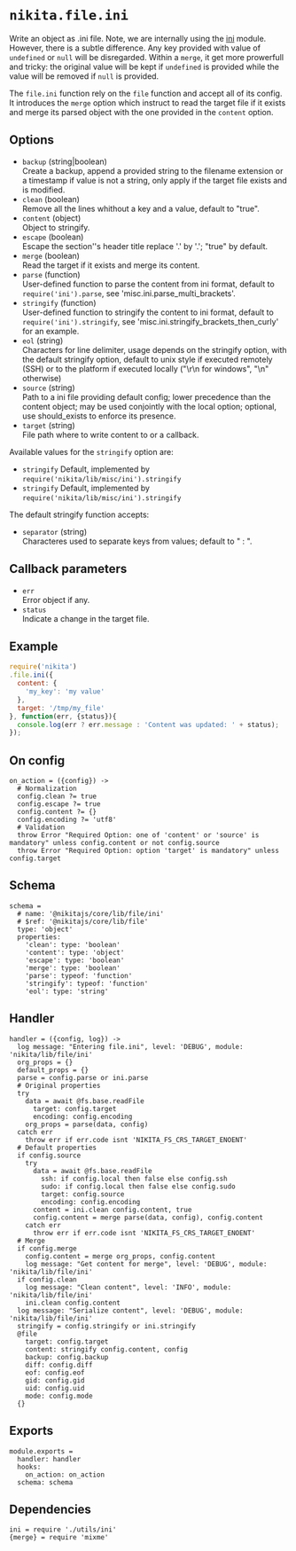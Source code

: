 
# `nikita.file.ini`

Write an object as .ini file. Note, we are internally using the [ini] module.
However, there is a subtle difference. Any key provided with value of 
`undefined` or `null` will be disregarded. Within a `merge`, it get more
prowerfull and tricky: the original value will be kept if `undefined` is
provided while the value will be removed if `null` is provided.

The `file.ini` function rely on the `file` function and accept all of its
config. It introduces the `merge` option which instruct to read the
target file if it exists and merge its parsed object with the one
provided in the `content` option.

## Options   

* `backup` (string|boolean)   
  Create a backup, append a provided string to the filename extension or a
  timestamp if value is not a string, only apply if the target file exists and
  is modified.
* `clean` (boolean)   
  Remove all the lines whithout a key and a value, default to "true".
* `content` (object)   
  Object to stringify.
* `escape` (boolean)   
  Escape the section''s header title replace '.' by '\.'; "true" by default.
* `merge` (boolean)   
  Read the target if it exists and merge its content.
* `parse` (function)   
  User-defined function to parse the content from ini format, default to
  `require('ini').parse`, see 'misc.ini.parse\_multi\_brackets'.
* `stringify` (function)   
  User-defined function to stringify the content to ini format, default to
  `require('ini').stringify`, see 'misc.ini.stringify\_brackets\_then_curly' for
  an example.
* `eol` (string)   
  Characters for line delimiter, usage depends on the stringify option, with 
  the default stringify option, default to unix style if executed remotely 
  (SSH) or to the platform if executed locally ("\r\n for windows", 
  "\n" otherwise)
* `source` (string)   
  Path to a ini file providing default config; lower precedence than the
  content object; may be used conjointly with the local option; optional, use
  should_exists to enforce its presence.
* `target` (string)   
  File path where to write content to or a callback.

Available values for the `stringify` option are:

* `stringify`
  Default, implemented by `require('nikita/lib/misc/ini').stringify`
* `stringify`
  Default, implemented by `require('nikita/lib/misc/ini').stringify`

The default stringify function accepts:

* `separator` (string)   
  Characteres used to separate keys from values; default to " : ".

## Callback parameters

* `err`   
  Error object if any.   
* `status`   
  Indicate a change in the target file.   

## Example

```js
require('nikita')
.file.ini({
  content: {
    'my_key': 'my value'
  },
  target: '/tmp/my_file'
}, function(err, {status}){
  console.log(err ? err.message : 'Content was updated: ' + status);
});
```

## On config

    on_action = ({config}) ->
      # Normalization
      config.clean ?= true
      config.escape ?= true
      config.content ?= {}
      config.encoding ?= 'utf8'
      # Validation
      throw Error "Required Option: one of 'content' or 'source' is mandatory" unless config.content or not config.source
      throw Error "Required Option: option 'target' is mandatory" unless config.target

## Schema

    schema =
      # name: '@nikitajs/core/lib/file/ini'
      # $ref: '@nikitajs/core/lib/file'
      type: 'object'
      properties:
        'clean': type: 'boolean'
        'content': type: 'object'
        'escape': type: 'boolean'
        'merge': type: 'boolean'
        'parse': typeof: 'function'
        'stringify': typeof: 'function'
        'eol': type: 'string'

## Handler

    handler = ({config, log}) ->
      log message: "Entering file.ini", level: 'DEBUG', module: 'nikita/lib/file/ini'
      org_props = {}
      default_props = {}
      parse = config.parse or ini.parse
      # Original properties
      try
        data = await @fs.base.readFile
          target: config.target
          encoding: config.encoding
        org_props = parse(data, config)
      catch err
        throw err if err.code isnt 'NIKITA_FS_CRS_TARGET_ENOENT'
      # Default properties
      if config.source
        try
          data = await @fs.base.readFile
            ssh: if config.local then false else config.ssh
            sudo: if config.local then false else config.sudo
            target: config.source
            encoding: config.encoding
          content = ini.clean config.content, true
          config.content = merge parse(data, config), config.content
        catch err
          throw err if err.code isnt 'NIKITA_FS_CRS_TARGET_ENOENT'
      # Merge
      if config.merge
        config.content = merge org_props, config.content
        log message: "Get content for merge", level: 'DEBUG', module: 'nikita/lib/file/ini'
      if config.clean
        log message: "Clean content", level: 'INFO', module: 'nikita/lib/file/ini'
        ini.clean config.content
      log message: "Serialize content", level: 'DEBUG', module: 'nikita/lib/file/ini'
      stringify = config.stringify or ini.stringify
      @file
        target: config.target
        content: stringify config.content, config
        backup: config.backup
        diff: config.diff
        eof: config.eof
        gid: config.gid
        uid: config.uid
        mode: config.mode
      {}

## Exports

    module.exports =
      handler: handler
      hooks:
        on_action: on_action
      schema: schema

## Dependencies

    ini = require './utils/ini'
    {merge} = require 'mixme'

[ini]: https://github.com/isaacs/ini
